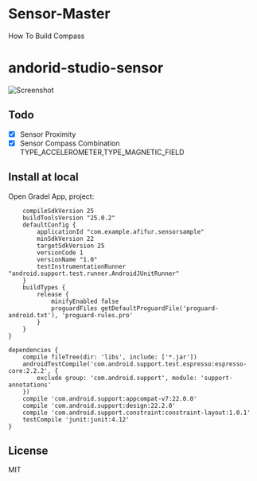 # Sensor-Master
How To Build Compass

# andorid-studio-sensor
![Screenshot](https://youtu.be/TZL4XpbtBLo)

## Todo
- [x] Sensor Proximity
- [x] Sensor Compass Combination TYPE_ACCELEROMETER,TYPE_MAGNETIC_FIELD

## Install at local
Open Gradel App, project:  
``` android {
    compileSdkVersion 25
    buildToolsVersion "25.0.2"
    defaultConfig {
        applicationId "com.example.afifur.sensorsample"
        minSdkVersion 22
        targetSdkVersion 25
        versionCode 1
        versionName "1.0"
        testInstrumentationRunner "android.support.test.runner.AndroidJUnitRunner"
    }
    buildTypes {
        release {
            minifyEnabled false
            proguardFiles getDefaultProguardFile('proguard-android.txt'), 'proguard-rules.pro'
        }
    }
}

dependencies {
    compile fileTree(dir: 'libs', include: ['*.jar'])
    androidTestCompile('com.android.support.test.espresso:espresso-core:2.2.2', {
        exclude group: 'com.android.support', module: 'support-annotations'
    })
    compile 'com.android.support:appcompat-v7:22.0.0'
    compile 'com.android.support:design:22.2.0'
    compile 'com.android.support.constraint:constraint-layout:1.0.1'
    testCompile 'junit:junit:4.12'
}
```
 

## License
MIT

